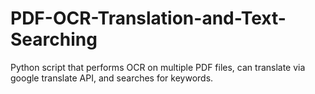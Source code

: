 # PDF-OCR-Translation-and-Text-Searching
Python script that performs OCR on multiple PDF files, can translate via google translate API, and searches for keywords.
